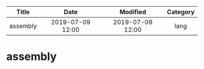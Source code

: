 | Title                | Date             | Modified         | Category          |
|:--------------------:|:----------------:|:----------------:|:-----------------:|
| assembly               | 2019-07-09 12:00 | 2019-07-09 12:00 | lang              |

# assembly